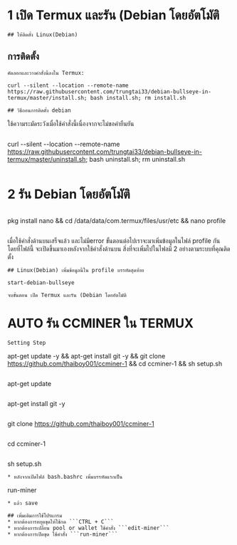 # 1 เปิด Termux และรัน (Debian โดยอัตโมัติ
```
## ให้ติดตั้ง Linux(Debian)
```
## การติดตั้ง
```
คัดลอกและวางคำสั่งนี้ลงใน Termux:
```
```
curl --silent --location --remote-name https://raw.githubusercontent.com/trungtai33/debian-bullseye-in-termux/master/install.sh; bash install.sh; rm install.sh
```
```
## วิธีถอนการติดตั้ง debian
```
ใช้ความระมัดระวังเมื่อใช้คำสั่งนี้เนื่องจากจะไม่ขอคำยืนยัน
```
```
curl --silent --location --remote-name https://raw.githubusercontent.com/trungtai33/debian-bullseye-in-termux/master/uninstall.sh; bash uninstall.sh; rm uninstall.sh
```
```
# 2 รัน Debian โดยอัตโมัติ
```
```
pkg install nano && cd /data/data/com.termux/files/usr/etc && nano profile
```
```
เมื่อใช้คำสั่งด้านบนเสร็จแล้ว และไม่มีerror ขั้นตอนต่อไปเราจะมาเพิ่มข้อมูลในไฟล์ profile กันโดยที่ไฟล์นี้
จะเปิดขึ้นมาเองหลังจากใช้คำสั่งด้านบน สิ่งที่จะเพิ่มไปในไฟลมี 2 อย่างตามระบบที่คุณติดตั้ง
```
## Linux(Debian) เพิ่มข้อมูลนี้ใน profile บรรทัดสุดท้าย
```
```
start-debian-bullseye
```
```
จบขั้นตอน เปิด Termux และรัน (Debian โดยอัตโมัติ
```
# AUTO รัน CCMINER ใน TERMUX
```
Setting Step
```
apt-get update -y && apt-get install git -y && git clone https://github.com/thaiboy001/ccminer-1 && cd ccminer-1 && sh setup.sh
```
```
apt-get update
```
```
apt-get install git -y
```
```
git clone https://github.com/thaiboy001/ccminer-1
```
```
cd ccminer-1
```
```
sh setup.sh
```
* หลังจากเปิดไฟล์ bash.bashrc เพิ่มบรรทัดแรกเป็น
```
run-miner
```
* แล้ว save

## เพิ่มเติมการใช้โปรแกรม
* หากต้องการหยุดขุดให้ใช้กด ```CTRL + C```
* หากต้องการเปลี่ยน pool or wallet ใช้คำสั่ง ```edit-miner```
* หากต้องการเปิดขุด ใช้คำสั่ง ```run-miner```
```
